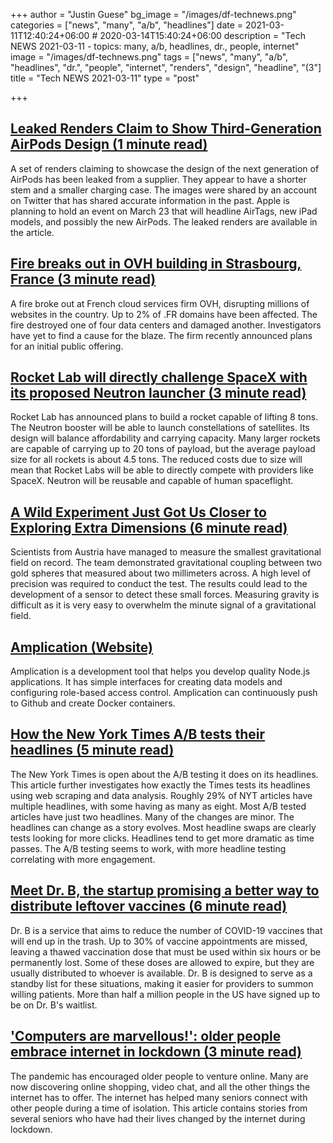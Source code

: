 +++
author = "Justin Guese"
bg_image = "/images/df-technews.png"
categories = ["news", "many", "a/b", "headlines"]
date = 2021-03-11T12:40:24+06:00 # 2020-03-14T15:40:24+06:00
description = "Tech NEWS 2021-03-11 - topics: many, a/b, headlines, dr., people, internet"
image = "/images/df-technews.png"
tags = ["news", "many", "a/b", "headlines", "dr.", "people", "internet", "renders", "design", "headline", "(3"]
title = "Tech NEWS 2021-03-11"
type = "post"

+++

## [Leaked Renders Claim to Show Third-Generation AirPods Design (1 minute read)](https://www.macrumors.com/2021/03/10/leaked-renders-for-third-gen-airpods/)

A set of renders claiming to showcase the design of the next generation of AirPods has been leaked from a supplier. They appear to have a shorter stem and a smaller charging case. The images were shared by an account on Twitter that has shared accurate information in the past. Apple is planning to hold an event on March 23 that will headline AirTags, new iPad models, and possibly the new AirPods. The leaked renders are available in the article.

## [Fire breaks out in OVH building in Strasbourg, France (3 minute read)](https://www.reuters.com/article/us-france-ovh-fire-idUSKBN2B20NU)

A fire broke out at French cloud services firm OVH, disrupting millions of websites in the country. Up to 2% of .FR domains have been affected. The fire destroyed one of four data centers and damaged another. Investigators have yet to find a cause for the blaze. The firm recently announced plans for an initial public offering.

## [Rocket Lab will directly challenge SpaceX with its proposed Neutron launcher (3 minute read)](https://arstechnica.com/science/2021/03/with-the-neutron-booster-rocket-lab-shows-its-not-afraid-of-taking-on-spacex/)

Rocket Lab has announced plans to build a rocket capable of lifting 8 tons. The Neutron booster will be able to launch constellations of satellites. Its design will balance affordability and carrying capacity. Many larger rockets are capable of carrying up to 20 tons of payload, but the average payload size for all rockets is about 4.5 tons. The reduced costs due to size will mean that Rocket Labs will be able to directly compete with providers like SpaceX. Neutron will be reusable and capable of human spaceflight.

## [A Wild Experiment Just Got Us Closer to Exploring Extra Dimensions (6 minute read)](https://www.vice.com/en/article/93w4vz/a-wild-experiment-just-got-us-closer-to-exploring-extra-dimensions)

Scientists from Austria have managed to measure the smallest gravitational field on record. The team demonstrated gravitational coupling between two gold spheres that measured about two millimeters across. A high level of precision was required to conduct the test. The results could lead to the development of a sensor to detect these small forces. Measuring gravity is difficult as it is very easy to overwhelm the minute signal of a gravitational field.

## [Amplication (Website)](https://amplication.com/?ref=producthunt)

Amplication is a development tool that helps you develop quality Node.js applications. It has simple interfaces for creating data models and configuring role-based access control. Amplication can continuously push to Github and create Docker containers.

## [How the New York Times A/B tests their headlines (5 minute read)](https://blog.tjcx.me/p/new-york-times-ab-testing)

The New York Times is open about the A/B testing it does on its headlines. This article further investigates how exactly the Times tests its headlines using web scraping and data analysis. Roughly 29% of NYT articles have multiple headlines, with some having as many as eight. Most A/B tested articles have just two headlines. Many of the changes are minor. The headlines can change as a story evolves. Most headline swaps are clearly tests looking for more clicks. Headlines tend to get more dramatic as time passes. The A/B testing seems to work, with more headline testing correlating with more engagement.

## [Meet Dr. B, the startup promising a better way to distribute leftover vaccines (6 minute read)](https://www.theverge.com/2021/3/9/22320344/dr-b-covid-vaccine-standby-list-coronavirus-immunization-overflow)

Dr. B is a service that aims to reduce the number of COVID-19 vaccines that will end up in the trash. Up to 30% of vaccine appointments are missed, leaving a thawed vaccination dose that must be used within six hours or be permanently lost. Some of these doses are allowed to expire, but they are usually distributed to whoever is available. Dr. B is designed to serve as a standby list for these situations, making it easier for providers to summon willing patients. More than half a million people in the US have signed up to be on Dr. B's waitlist.

## ['Computers are marvellous!': older people embrace internet in lockdown (3 minute read)](https://www.theguardian.com/society/2021/mar/10/computers-are-marvellous-older-people-embrace-internet-in-lockdown)

The pandemic has encouraged older people to venture online. Many are now discovering online shopping, video chat, and all the other things the internet has to offer. The internet has helped many seniors connect with other people during a time of isolation. This article contains stories from several seniors who have had their lives changed by the internet during lockdown.


